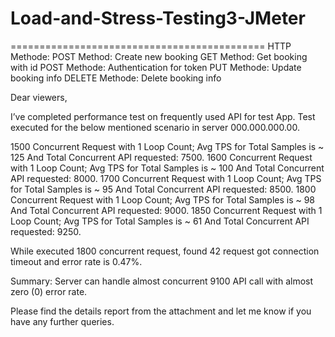 # Load-and-Stress-Testing3-JMeter

============================================
HTTP Methode:
POST Method: Create new booking
GET Method: Get booking with id
POST Methode: Authentication for token
PUT Methode: Update booking info
DELETE Methode: Delete booking info

Dear viewers, 

I’ve completed performance test on frequently used API for test App. 
Test executed for the below mentioned scenario in server 000.000.000.00. 

1500 Concurrent Request with 1 Loop Count; Avg TPS for Total Samples is ~ 125 And Total Concurrent API requested: 7500.
1600 Concurrent Request with 1 Loop Count; Avg TPS for Total Samples is ~ 100 And Total Concurrent API requested: 8000.
1700 Concurrent Request with 1 Loop Count; Avg TPS for Total Samples is ~ 95 And Total Concurrent API requested: 8500.
1800 Concurrent Request with 1 Loop Count; Avg TPS for Total Samples is ~ 98 And Total Concurrent API requested: 9000.
1850 Concurrent Request with 1 Loop Count; Avg TPS for Total Samples is ~ 61 And Total Concurrent API requested: 9250.

While executed 1800 concurrent request, found  42 request got connection timeout and error rate is 0.47%. 

Summary: Server can handle almost concurrent 9100 API call with almost zero (0) error rate.

Please find the details report from the attachment and  let me know if you have any further queries. 
